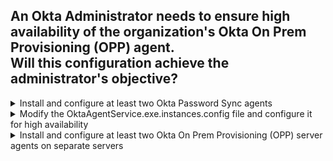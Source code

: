 ## An Okta Administrator needs to ensure high availability of the organization's Okta On Prem Provisioning (OPP) agent.<br>Will this configuration achieve the administrator's objective?

<details>
  <summary>Install and configure at least two Okta Password Sync agents</summary>
<p>
  No
</p>
</details>

<details>
  <summary>Modify the OktaAgentService.exe.instances.config file and configure it for high availability</summary>
<p>
  No
</p>
</details>

<details>
  <summary>Install and configure at least two Okta On Prem Provisioning (OPP) server agents on separate servers</summary>
<p>
  Yes
</p>
</details>
